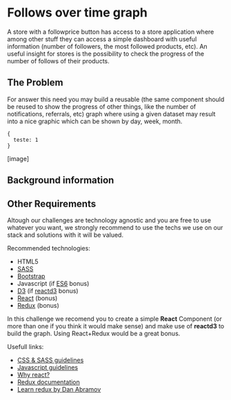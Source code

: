 # Follows over time graph
A store with a followprice button has access to a store application where among other stuff they can access a simple dashboard with useful information (number of followers, the most followed products, etc). 
An useful insight for stores is the possibility to check the progress of the number of follows of their products.

## The Problem
For answer this need you may build a reusable (the same component should be reused to show the progress of other things, like the number of notifications, referrals, etc) graph where using a given dataset may result into a nice graphic which can be shown by day, week, month.


```
{
  teste: 1
}
```

[image]

## Background information

## Other Requirements
Altough our challenges are technology agnostic and you are free to use whatever you want, we strongly recommend to use the techs we use on our stack and solutions with it will be valued.

Recommended technologies:
- HTML5
- [SASS](http://sass-lang.com/)
- [Bootstrap](http://getbootstrap.com/) 
- Javascript (if [ES6](http://es6-features.org/) bonus)
- [D3](https://d3js.org/) (if [reactd3](http://www.reactd3.org/) bonus)
- [React](https://facebook.github.io/react/) (bonus)
- [Redux](http://redux.js.org/index.html) (bonus)

In this challenge we recomend you to create a simple __React__ Component (or more than one if you think it would make sense) and make use of __reactd3__ to build the graph. Using React+Redux would be a great bonus.

Usefull links:
- [CSS & SASS guidelines](https://github.com/airbnb/css)
- [Javascript guidelines](https://github.com/airbnb/javascript)
- [Why react?](https://facebook.github.io/react/docs/why-react.html)
- [Redux documentation](http://redux.js.org/index.html)
- [Learn redux by Dan Abramov](https://egghead.io/lessons/javascript-redux-the-single-immutable-state-tree)
